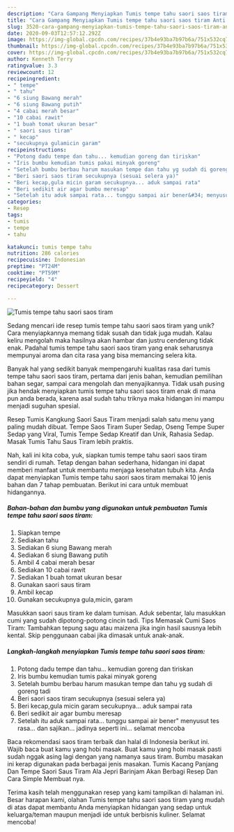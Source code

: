 ```yaml
---
description: "Cara Gampang Menyiapkan Tumis tempe tahu saori saos tiram Anti Gagal"
title: "Cara Gampang Menyiapkan Tumis tempe tahu saori saos tiram Anti Gagal"
slug: 3520-cara-gampang-menyiapkan-tumis-tempe-tahu-saori-saos-tiram-anti-gagal
date: 2020-09-03T12:57:12.292Z
image: https://img-global.cpcdn.com/recipes/37b4e93ba7b97b6a/751x532cq70/tumis-tempe-tahu-saori-saos-tiram-foto-resep-utama.jpg
thumbnail: https://img-global.cpcdn.com/recipes/37b4e93ba7b97b6a/751x532cq70/tumis-tempe-tahu-saori-saos-tiram-foto-resep-utama.jpg
cover: https://img-global.cpcdn.com/recipes/37b4e93ba7b97b6a/751x532cq70/tumis-tempe-tahu-saori-saos-tiram-foto-resep-utama.jpg
author: Kenneth Terry
ratingvalue: 3.3
reviewcount: 12
recipeingredient:
- " tempe"
- " tahu"
- "6 siung Bawang merah"
- "6 siung Bawang putih"
- "4 cabai merah besar"
- "10 cabai rawit"
- "1 buah tomat ukuran besar"
- " saori saus tiram"
- " kecap"
- "secukupnya gulamicin garam"
recipeinstructions:
- "Potong dadu tempe dan tahu... kemudian goreng dan tiriskan"
- "Iris bumbu kemudian tumis pakai minyak goreng"
- "Setelah bumbu berbau harum masukan tempe dan tahu yg sudah di goreng tadi"
- "Beri saori saos tiram secukupnya (sesuai selera ya)"
- "Beri kecap,gula micin garam secukupnya... aduk sampai rata"
- "Beri sedikit air agar bumbu meresap"
- "Setelah itu aduk sampai rata... tunggu sampai air bener&#34; menyusut tes rasa... dan sajikan... jadinya seperti ini... selamat mencoba"
categories:
- Resep
tags:
- tumis
- tempe
- tahu

katakunci: tumis tempe tahu 
nutrition: 286 calories
recipecuisine: Indonesian
preptime: "PT24M"
cooktime: "PT59M"
recipeyield: "4"
recipecategory: Dessert

---
```



![Tumis tempe tahu saori saos tiram](https://img-global.cpcdn.com/recipes/37b4e93ba7b97b6a/751x532cq70/tumis-tempe-tahu-saori-saos-tiram-foto-resep-utama.jpg)

Sedang mencari ide resep tumis tempe tahu saori saos tiram yang unik? Cara menyiapkannya memang tidak susah dan tidak juga mudah. Kalau keliru mengolah maka hasilnya akan hambar dan justru cenderung tidak enak. Padahal tumis tempe tahu saori saos tiram yang enak seharusnya mempunyai aroma dan cita rasa yang bisa memancing selera kita.

Banyak hal yang sedikit banyak mempengaruhi kualitas rasa dari tumis tempe tahu saori saos tiram, pertama dari jenis bahan, kemudian pemilihan bahan segar, sampai cara mengolah dan menyajikannya. Tidak usah pusing jika hendak menyiapkan tumis tempe tahu saori saos tiram enak di mana pun anda berada, karena asal sudah tahu triknya maka hidangan ini mampu menjadi suguhan spesial.

Resep Tumis Kangkung Saori Saus Tiram menjadi salah satu menu yang paling mudah dibuat. Tempe Saos Tiram Super Sedap, Oseng Tempe Super Sedap yang Viral, Tumis Tempe Sedap Kreatif dan Unik, Rahasia Sedap. Masak Tumis Tahu Saus Tiram lebih praktis.


Nah, kali ini kita coba, yuk, siapkan tumis tempe tahu saori saos tiram sendiri di rumah. Tetap dengan bahan sederhana, hidangan ini dapat memberi manfaat untuk membantu menjaga kesehatan tubuh kita. Anda dapat menyiapkan Tumis tempe tahu saori saos tiram memakai 10 jenis bahan dan 7 tahap pembuatan. Berikut ini cara untuk membuat hidangannya.

<!--inarticleads1-->

##### Bahan-bahan dan bumbu yang digunakan untuk pembuatan Tumis tempe tahu saori saos tiram:

1. Siapkan  tempe
1. Sediakan  tahu
1. Sediakan 6 siung Bawang merah
1. Sediakan 6 siung Bawang putih
1. Ambil 4 cabai merah besar
1. Sediakan 10 cabai rawit
1. Sediakan 1 buah tomat ukuran besar
1. Gunakan  saori saus tiram
1. Ambil  kecap
1. Gunakan secukupnya gula,micin, garam


Masukkan saori saus tiram ke dalam tumisan. Aduk sebentar, lalu masukkan cumi yang sudah dipotong-potong cincin tadi. Tips Memasak Cumi Saos Tiram: Tambahkan tepung sagu atau maizena jika ingin hasil sausnya lebih kental. Skip penggunaan cabai jika dimasak untuk anak-anak. 

<!--inarticleads2-->

##### Langkah-langkah menyiapkan Tumis tempe tahu saori saos tiram:

1. Potong dadu tempe dan tahu... kemudian goreng dan tiriskan
1. Iris bumbu kemudian tumis pakai minyak goreng
1. Setelah bumbu berbau harum masukan tempe dan tahu yg sudah di goreng tadi
1. Beri saori saos tiram secukupnya (sesuai selera ya)
1. Beri kecap,gula micin garam secukupnya... aduk sampai rata
1. Beri sedikit air agar bumbu meresap
1. Setelah itu aduk sampai rata... tunggu sampai air bener&#34; menyusut tes rasa... dan sajikan... jadinya seperti ini... selamat mencoba


Baca rekomendasi saos tiram terbaik dan halal di Indonesia berikut ini. Wajib baca buat kamu yang hobi masak. Buat kamu yang hobi masak pasti sudah nggak asing lagi dengan yang namanya saus tiram. Bumbu masakan ini kerap digunakan pada berbagai jenis masakan. Tumis Kacang Panjang Dan Tempe Saori Saus Tiram Ala Jepri Barinjam Akan Berbagi Resep Dan Cara Simple Membuat nya. 

Terima kasih telah menggunakan resep yang kami tampilkan di halaman ini. Besar harapan kami, olahan Tumis tempe tahu saori saos tiram yang mudah di atas dapat membantu Anda menyiapkan hidangan yang sedap untuk keluarga/teman maupun menjadi ide untuk berbisnis kuliner. Selamat mencoba!
